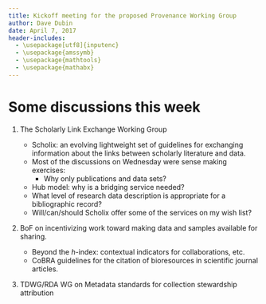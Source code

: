 ```yaml
---
title: Kickoff meeting for the proposed Provenance Working Group
author: Dave Dubin
date: April 7, 2017
header-includes:
  - \usepackage[utf8]{inputenc}
  - \usepackage{amssymb}
  - \usepackage{mathtools}
  - \usepackage{mathabx}  
---
```


# Some discussions this week

1. The Scholarly Link Exchange Working Group
    - Scholix: an evolving lightweight set of guidelines for
      exchanging information about the links between scholarly
      literature and data.
    - Most of the discussions on Wednesday were sense making exercises:
         - Why only publications and data sets?
	 - Hub model: why is a bridging service needed?
	 - What level of research data description is appropriate for a bibliographic record?
	 - Will/can/should Scholix offer some of the services on my wish list?

2. BoF on incentivizing work toward making data and samples available for sharing.
    - Beyond the *h*-index: contextual indicators for collaborations, etc.
    - CoBRA guidelines for the citation of bioresources in scientific journal articles.


3. TDWG/RDA WG on Metadata standards for collection stewardship attribution